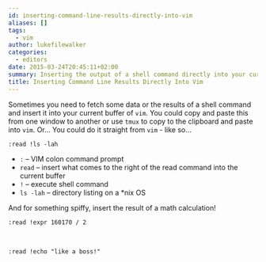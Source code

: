 ```yaml
---
id: inserting-command-line-results-directly-into-vim
aliases: []
tags:
  - vim
author: lukefilewalker
categories:
  - editors
date: 2015-03-24T20:45:11+02:00
summary: Inserting the output of a shell command directly into your current `vim` buffer.
title: Inserting Command Line Results Directly Into Vim
---
```


Sometimes you need to fetch some data or the results of a shell command and insert it into your current buffer of `vim`. You could copy and paste this from one window to another or use `tmux` to copy to the clipboard and paste into `vim`. Or... You could do it straight from `vim` - like so...
```vim 
:read !ls -lah
```
- `:` – VIM colon command prompt
- `read` – insert what comes to the right of the read command into the current buffer
- `!` – execute shell command
- `ls -lah` – directory listing on a *nix OS

And for something spiffy, insert the result of a math calculation!
```vim 
:read !expr 160170 / 2
```

&nbsp;

`:read !echo "like a boss!"`

